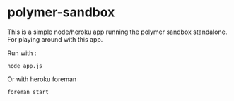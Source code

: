 polymer-sandbox
===============

This is a simple node/heroku app running the polymer sandbox standalone. 
For playing around with this app.

Run with :

    node app.js
    
Or with heroku foreman

    foreman start
    
    


